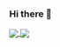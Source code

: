 ### Hi there 👋

<!--
**Esquimen/Esquimen** is a ✨ _special_ ✨ repository because its `README.md` (this file) appears on your GitHub profile.

Here are some ideas to get you started:

- 🔭 I’m currently working on ...
- 🌱 I’m currently learning ...
- 👯 I’m looking to collaborate on ...
- 🤔 I’m looking for help with ...
- 💬 Ask me about ...
- 📫 How to reach me: ...
- 😄 Pronouns: ...
- ⚡ Fun fact: ...
-->


<a href="https://github.com/Esquimen/github-readme-stats">
  <img align="center" src="https://github-readme-stats.vercel.app/api?username=Esquimen&count_private=true&show_icons=true" />
</a>
<a href="https://github.com/Esquimen/github-readme-stats">
  <img align="center" src="https://github-readme-stats.vercel.app/api/top-langs/?username=Esquimen&layout=compact" />
</a>
